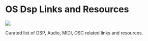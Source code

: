 # OS Dsp Links and Resources

<img src="https://oceanswift.net/wp-content/uploads/2018/08/oceanswift_logo99.png">

Curated list of DSP, Audio, MIDI, OSC related links and resources.
